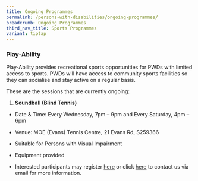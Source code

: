 ```yaml
---
title: Ongoing Programmes
permalink: /persons-with-disabilities/ongoing-programmes/
breadcrumb: Ongoing Programmes
third_nav_title: Sports Programmes
variant: tiptap
---
```

<h3>Play-Ability</h3>
<p>Play-Ability provides recreational sports opportunities for PWDs with
limited access to sports. PWDs will have access to community sports facilities
so they can socialise and stay active on a regular basis.</p>
<p>These are the sessions that are currently ongoing:</p>
<ol data-tight="true" class="tight">
<li>
<p><strong>Soundball (Blind Tennis)</strong>
</p>
</li>
</ol>
<ul>
<li>
<p>Date &amp; Time: Every Wednesday, 7pm – 9pm and Every Saturday, 4pm –
6pm</p>
</li>
<li>
<p>Venue: MOE (Evans) Tennis Centre, 21 Evans Rd, S259366</p>
</li>
<li>
<p>Suitable for Persons with Visual Impairment</p>
</li>
<li>
<p>Equipment provided</p>
</li>
<li>
<p>Interested participants may register <a href="https://go.gov.sg/dsmp-mailinglist" rel="noopener noreferrer nofollow" target="_blank">here</a> or click <a href="mailto:inclusivesport@sport.gov.sg" rel="noopener noreferrer nofollow" target="_blank">here</a> to
contact us via email for more information.</p>
</li>
</ul>
<p></p>